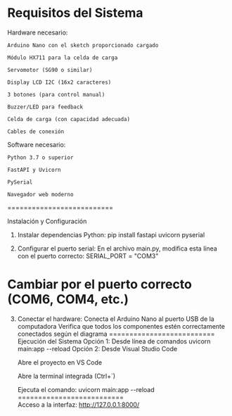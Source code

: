
Requisitos del Sistema
==========================
Hardware necesario:

    Arduino Nano con el sketch proporcionado cargado

    Módulo HX711 para la celda de carga

    Servomotor (SG90 o similar)

    Display LCD I2C (16x2 caracteres)

    3 botones (para control manual)

    Buzzer/LED para feedback

    Celda de carga (con capacidad adecuada)

    Cables de conexión

Software necesario:

    Python 3.7 o superior

    FastAPI y Uvicorn

    PySerial

    Navegador web moderno
==========================

Instalación y Configuración
1. Instalar dependencias Python:
pip install fastapi uvicorn pyserial

2. Configurar el puerto serial:
En el archivo main.py, modifica esta línea con el puerto correcto:
SERIAL_PORT = "COM3"  
# Cambiar por el puerto correcto (COM6, COM4, etc.)
3. Conectar el hardware:
Conecta el Arduino Nano al puerto USB de la computadora
Verifica que todos los componentes estén correctamente conectados según el diagrama
==========================
Ejecución del Sistema
Opción 1: Desde línea de comandos
uvicorn main:app --reload
Opción 2: Desde Visual Studio Code

    Abre el proyecto en VS Code

    Abre la terminal integrada (Ctrl+`)

    Ejecuta el comando:
    uvicorn main:app --reload
==========================  
Acceso a la interfaz:
http://127.0.0.1:8000/
